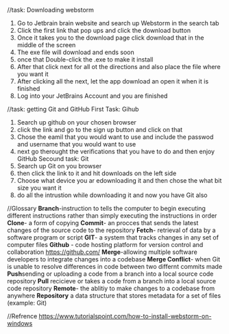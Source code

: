 //task: Downloading webstorm

1. Go to Jetbrain brain website and search up Webstorm in the search tab
2. Click the first link that pop ups and click the download button
3. Once it takes you to the download page click download that in the middle of the screen
4. The exe file will download and ends soon
5. once that Double-click the .exe to make it install
6. After that click next for all ot the directions and also place the file where you want it
7. After clicking all the next, let the app download an open it when it is finished
8. Log into your JetBrains Account and you are finished

//task: getting Git and GitHub
 First Task: Gihub
1. Search up github on your chosen browser
2. click the link and go to the sign up button and click on that
3. Chose the eamil that you would want to use and include the passwod and username that you would want to use
4. next go therought the verifications that you have to do and then enjoy GitHub
   Secound task: Git
1. Search up Git on you browser
2. then click the link to it and hit downloads on the left side
3. Choose what device you ar edownloading it and then chose the what bit size you want it
4. do all the intrustion while downloading it and now you have Git also


//Glossary
**Branch**-instruction to tells the computer to begin executing different instructions rather than simply executing the instructions in order
**Clone**- a form of copying
**Commit**- an procces that sends the latest changes of the source code to the repository
**Fetch**- retrieval of data by a software program or script 
**GIT**- a system that tracks changes in any set of computer files
**Github** - code hosting platform for version control and collaboration https://github.com/
**Merge**-allowing multiple software developers to integrate changes into a codebase
**Merge Conflict**- when Git is unable to resolve differences in code between two differnt commits made
**Push**sending or uploading a code from a branch into a local source code repository
**Pull** recicieve or takes a code from a branch into a local source code repository
**Remote**- the ablitiy to make changes to a codebase from anywhere
**Repository** a data structure that stores metadata for a set of files (example: Git)




//Refrence
https://www.tutorialspoint.com/how-to-install-webstorm-on-windows 
